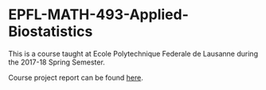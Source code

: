 # EPFL-MATH-493-Applied-Biostatistics

This is a course taught at Ecole Polytechnique Federale de Lausanne during the 2017-18 Spring Semester. 

Course project report can be found [here](https://github.com/wywongbd/EPFL-Applied-Biostatistics/blob/master/assignment3/report/generalized-lienar-models-horseshoe-crab-dataset.pdf).
